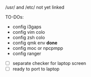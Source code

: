 /usr/ and /etc/ not yet linked

TO-DOs:
- config i3gaps
- config vim colo
- config zsh colo
- config qmk env **done**
- config moc or npcpmpp
- config ranger

- [ ] separate checker for laptop screen
- [ ] ready to port to laptop
